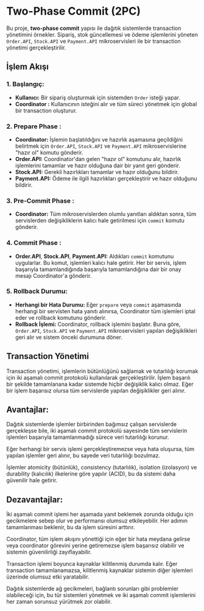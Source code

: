 # Two-Phase Commit (2PC)

Bu proje, **two-phase commit** yapısı ile dağıtık sistemlerde transaction yönetimini örnekler. Sipariş, stok güncellemesi ve ödeme işlemlerini yöneten `Order.API`, `Stock.API` ve `Payment.API` mikroservisleri ile bir transaction yönetimi gerçekleştirilir. 

## İşlem Akışı

### 1. Başlangıç:
- **Kullanıcı:** Bir sipariş oluşturmak için sistemden `Order` isteği yapar.
- **Coordinator :** Kullanıcının isteğini alır ve tüm süreci yönetmek için global bir transaction oluşturur.

### 2. Prepare Phase :
- **Coordinator:** İşlemin başlatıldığını ve hazırlık aşamasına geçildiğini belirtmek için `Order.API`, `Stock.API` ve `Payment.API` mikroservislerine "hazır ol" komutu gönderir.
- **Order.API:** Coordinator'dan gelen "hazır ol" komutunu alır, hazırlık işlemlerini tamamlar ve hazır olduğuna dair bir yanıt geri gönderir.
- **Stock.API:** Gerekli hazırlıkları tamamlar ve hazır olduğunu bildirir.
- **Payment.API:** Ödeme ile ilgili hazırlıkları gerçekleştirir ve hazır olduğunu bildirir.

### 3. Pre-Commit Phase :
- **Coordinator:** Tüm mikroservislerden olumlu yanıtları aldıktan sonra, tüm servislerden değişikliklerin kalıcı hale getirilmesi için `commit` komutu gönderir.

### 4. Commit Phase :
- **Order.API**, **Stock.API**, **Payment.API:** Aldıkları `commit` komutunu uygularlar. Bu komut, işlemleri kalıcı hale getirir. Her bir servis, işlem başarıyla tamamlandığında başarıyla tamamlandığına dair bir onay mesajı Coordinator'a gönderir.

### 5. Rollback Durumu:
- **Herhangi bir Hata Durumu:** Eğer `prepare` veya `commit` aşamasında herhangi bir servisten hata yanıtı alınırsa, Coordinator tüm işlemleri iptal eder ve rollback komutunu gönderir.
- **Rollback İşlemi:** Coordinator, rollback işlemini başlatır. Buna göre, `Order.API`, `Stock.API` ve `Payment.API` mikroservisleri yapılan değişiklikleri geri alır ve sistem önceki durumuna döner.

## Transaction Yönetimi

Transaction yönetimi, işlemlerin bütünlüğünü sağlamak ve tutarlılığı korumak için iki aşamalı commit protokolü kullanılarak gerçekleştirilir. İşlem başarılı bir şekilde tamamlanana kadar sistemde hiçbir değişiklik kalıcı olmaz. Eğer bir işlem başarısız olursa tüm servislerde yapılan değişiklikler geri alınır.

## Avantajlar:
Dağıtık sistemlerde işlemler birbirinden bağımsız çalışan servislerde gerçekleşse bile, iki aşamalı commit protokolü sayesinde tüm servislerin işlemleri başarıyla tamamlanmadığı sürece veri tutarlılığı korunur.

Eğer herhangi bir servis işlemi gerçekleştiremezse veya hata oluşursa, tüm yapılan işlemler geri alınır, bu sayede veri tutarlılığı bozulmaz.

İşlemler atomicity (bütünlük), consistency (tutarlılık), isolation (izolasyon) ve durability (kalıcılık) ilkelerine göre yapılır (ACID), bu da sistemi daha güvenilir hale getirir.

## Dezavantajlar:
İki aşamalı commit işlemi her aşamada yanıt beklemek zorunda olduğu için gecikmelere sebep olur ve performansı olumsuz etkileyebilir. Her adımın tamamlanması beklenir, bu da işlem süresini arttırır.

Coordinator, tüm işlem akışını yönettiği için eğer bir hata meydana gelirse veya coordinator görevini yerine getiremezse işlem başarısız olabilir ve sistemin güvenilirliği zayıflayabilir.

Transaction işlemi boyunca kaynaklar kilitlenmiş durumda kalır. Eğer transaction tamamlanamazsa, kilitlenmiş kaynaklar sistemin diğer işlemleri üzerinde olumsuz etki yaratabilir.

Dağıtık sistemlerde ağ gecikmeleri, bağlantı sorunları gibi problemler olabileceği için, bu tür sistemleri yönetmek ve iki aşamalı commit işlemlerini her zaman sorunsuz yürütmek zor olabilir.
